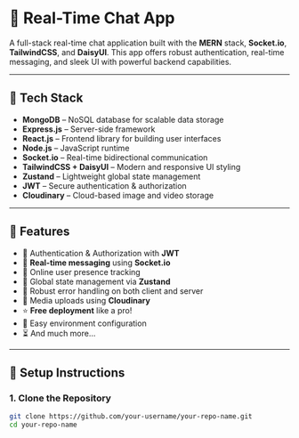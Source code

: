 # 🚀 Real-Time Chat App

A full-stack real-time chat application built with the **MERN** stack, **Socket.io**, **TailwindCSS**, and **DaisyUI**. This app offers robust authentication, real-time messaging, and sleek UI with powerful backend capabilities.

---

## 🌟 Tech Stack

- **MongoDB** – NoSQL database for scalable data storage
- **Express.js** – Server-side framework
- **React.js** – Frontend library for building user interfaces
- **Node.js** – JavaScript runtime
- **Socket.io** – Real-time bidirectional communication
- **TailwindCSS + DaisyUI** – Modern and responsive UI styling
- **Zustand** – Lightweight global state management
- **JWT** – Secure authentication & authorization
- **Cloudinary** – Cloud-based image and video storage

---

## 🔐 Features

- 🎃 Authentication & Authorization with **JWT**
- 👾 **Real-time messaging** using **Socket.io**
- 🚀 Online user presence tracking
- 🧠 Global state management via **Zustand**
- 🐞 Robust error handling on both client and server
- 💾 Media uploads using **Cloudinary**
- ⭐ **Free deployment** like a pro!
- 🔧 Easy environment configuration
- ⏳ And much more...

---

## 🔧 Setup Instructions

### 1. Clone the Repository

```bash
git clone https://github.com/your-username/your-repo-name.git
cd your-repo-name
